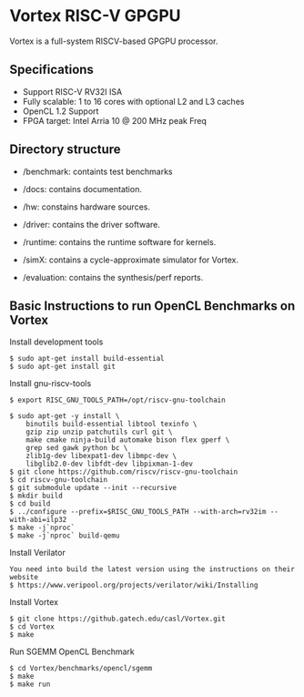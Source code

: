 # Vortex RISC-V GPGPU

Vortex is a full-system RISCV-based GPGPU processor.

Specifications
--------------

- Support RISC-V RV32I ISA
- Fully scalable: 1 to 16 cores with optional L2 and L3 caches
- OpenCL 1.2 Support 
- FPGA target: Intel Arria 10 @ 200 MHz peak Freq

Directory structure
-------------------

- /benchmark: containts test benchmarks
 
- /docs: contains documentation.

- /hw: constains hardware sources.

- /driver: contains the driver software.

- /runtime: contains the runtime software for kernels.

- /simX: contains a cycle-approximate simulator for Vortex.

- /evaluation: contains the synthesis/perf reports.

Basic Instructions to run OpenCL Benchmarks on Vortex
-----------------------------------------------------

Install development tools 

    $ sudo apt-get install build-essential
    $ sudo apt-get install git

Install gnu-riscv-tools

    $ export RISC_GNU_TOOLS_PATH=/opt/riscv-gnu-toolchain

    $ sudo apt-get -y install \
        binutils build-essential libtool texinfo \
        gzip zip unzip patchutils curl git \
        make cmake ninja-build automake bison flex gperf \
        grep sed gawk python bc \
        zlib1g-dev libexpat1-dev libmpc-dev \
        libglib2.0-dev libfdt-dev libpixman-1-dev 
    $ git clone https://github.com/riscv/riscv-gnu-toolchain
    $ cd riscv-gnu-toolchain
    $ git submodule update --init --recursive
    $ mkdir build
    $ cd build    
    $ ../configure --prefix=$RISC_GNU_TOOLS_PATH --with-arch=rv32im --with-abi=ilp32
    $ make -j`nproc`  
    $ make -j`nproc` build-qemu

Install Verilator

    You need into build the latest version using the instructions on their website
    $ https://www.veripool.org/projects/verilator/wiki/Installing 

Install Vortex 

    $ git clone https://github.gatech.edu/casl/Vortex.git
    $ cd Vortex
    $ make

Run SGEMM OpenCL Benchmark

    $ cd Vortex/benchmarks/opencl/sgemm
    $ make
    $ make run
